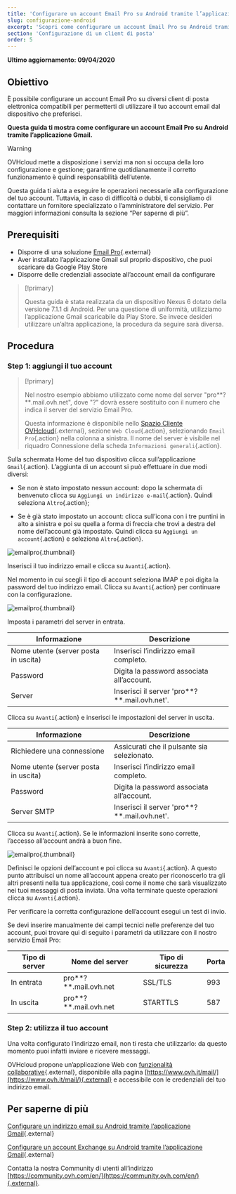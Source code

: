 ```yaml
---
title: 'Configurare un account Email Pro su Android tramite l’applicazione Gmail'
slug: configurazione-android
excerpt: 'Scopri come configurare un account Email Pro su Android tramite l’applicazione Gmail'
section: 'Configurazione di un client di posta'
order: 5
---
```


**Ultimo aggiornamento: 09/04/2020**

## Obiettivo

È possibile configurare un account Email Pro su diversi client di posta elettronica compatibili per permetterti di utilizzare il tuo account email dal dispositivo che preferisci.

**Questa guida ti mostra come configurare un account Email Pro su Android tramite l’applicazione Gmail.**

> [!warning]
>
> OVHcloud mette a disposizione i servizi ma non si occupa della loro configurazione e gestione; garantirne quotidianamente il corretto funzionamento è quindi responsabilità dell’utente.
> 
> Questa guida ti aiuta a eseguire le operazioni necessarie alla configurazione del tuo account. Tuttavia, in caso di difficoltà o dubbi, ti consigliamo di contattare un fornitore specializzato o l’amministratore del servizio.  Per maggiori informazioni consulta la sezione “Per saperne di più”.
> 

## Prerequisiti

- Disporre di una soluzione [Email Pro](https://www.ovhcloud.com/it/emails/email-pro/){.external}
- Aver installato l’applicazione Gmail sul proprio dispositivo, che puoi scaricare da Google Play Store
- Disporre delle credenziali associate all’account email da configurare

> [!primary]
>
> Questa guida è stata realizzata da un dispositivo Nexus 6 dotato della versione 7.1.1 di Android. Per una questione di uniformità, utilizziamo l’applicazione Gmail scaricabile da Play Store. Se invece desideri utilizzare un’altra applicazione, la procedura da seguire sarà diversa.
>

## Procedura

### Step 1: aggiungi il tuo account

> [!primary]
>
> Nel nostro esempio abbiamo utilizzato come nome del server "pro**?**.mail.ovh.net", dove "?" dovrà essere sostituito con il numero che indica il server del servizio Email Pro.
>
> Questa informazione è disponibile nello [Spazio Cliente OVHcloud](https://www.ovh.com/auth/?action=gotomanager&from=https://www.ovh.it/&ovhSubsidiary=it){.external}, sezione `Web Cloud`{.action}, selezionando `Email Pro`{.action} nella colonna a sinistra. Il nome del server è visibile nel riquadro Connessione della scheda `Informazioni generali`{.action}.
> 

Sulla schermata Home del tuo dispositivo clicca sull’applicazione `Gmail`{.action}. L’aggiunta di un account si può effettuare in due modi diversi:

- Se non è stato impostato nessun account: dopo la schermata di benvenuto clicca su `Aggiungi un indirizzo e-mail`{.action}. Quindi seleziona `Altro`{.action}; 

- Se è già stato impostato un account: clicca sull’icona con i tre puntini in alto a sinistra e poi su quella a forma di freccia che trovi a destra del nome dell’account già impostato. Quindi clicca su `Aggiungi un account`{.action} e seleziona `Altro`{.action}. 

![emailpro](images/configuration-email-pro-gmail-application-android-step1.png){.thumbnail}

Inserisci il tuo indirizzo email e clicca su `Avanti`{.action}.

Nel momento in cui scegli il tipo di account seleziona IMAP e poi digita la password del tuo indirizzo email. Clicca su `Avanti`{.action} per continuare con la configurazione.

![emailpro](images/configuration-email-pro-gmail-application-android-step2.png){.thumbnail}

Imposta i parametri del server in entrata. 

|Informazione|Descrizione| 
|---|---| 
|Nome utente (server posta in uscita)|Inserisci l’indirizzo email completo.|  
|Password|Digita la password associata all’account.|
|Server|Inserisci il server 'pro**?**.mail.ovh.net'.|

Clicca su `Avanti`{.action} e inserisci le impostazioni del server in uscita. 

|Informazione|Descrizione| 
|---|---| 
|Richiedere una connessione |Assicurati che il pulsante sia selezionato.|
|Nome utente (server posta in uscita)|Inserisci l’indirizzo email completo.|  
|Password|Digita la password associata all’account.|
|Server SMTP|Inserisci il server 'pro**?**.mail.ovh.net'.|

Clicca su `Avanti`{.action}. Se le informazioni inserite sono corrette, l’accesso all’account andrà a buon fine.

![emailpro](images/configuration-email-pro-gmail-application-android-step3.png){.thumbnail}

Definisci le opzioni dell’account e poi clicca su `Avanti`{.action}. A questo punto attribuisci un nome all’account appena creato per riconoscerlo tra gli altri presenti nella tua applicazione, così come il nome che sarà visualizzato nei tuoi messaggi di posta inviata.  Una volta terminate queste operazioni clicca su `Avanti`{.action}.

Per verificare la corretta configurazione dell’account esegui un test di invio.

Se devi inserire manualmente dei campi tecnici nelle preferenze del tuo account, puoi trovare qui di seguito i parametri da utilizzare con il nostro servizio Email Pro:

|Tipo di server |Nome del server|Tipo di sicurezza|Porta|
|---|---|---|---|
|In entrata|pro**?**.mail.ovh.net|SSL/TLS|993|
|In uscita|pro**?**.mail.ovh.net|STARTTLS|587|

### Step 2: utilizza il tuo account

Una volta configurato l’indirizzo email, non ti resta che utilizzarlo: da questo momento puoi infatti inviare e ricevere messaggi.

OVHcloud propone un’applicazione Web con [funzionalità collaborative](https://www.ovhcloud.com/it/emails/){.external}, disponibile alla pagina [https://www.ovh.it/mail/](https://www.ovh.it/mail/){.external} e accessibile con le credenziali del tuo indirizzo email.

## Per saperne di più

[Configurare un indirizzo email su Android tramite l’applicazione Gmail](https://docs.ovh.com/it/emails/configurazione-android-6/){.external}

[Configurare un account Exchange su Android tramite l’applicazione Gmail](https://docs.ovh.com/it/microsoft-collaborative-solutions/exchange_configurazione_di_android/){.external}

Contatta la nostra Community di utenti all’indirizzo [https://community.ovh.com/en/](https://community.ovh.com/en/){.external}. 